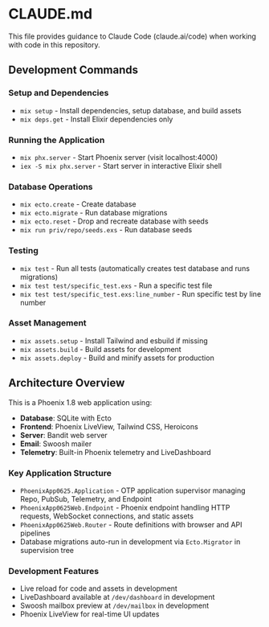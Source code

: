 # CLAUDE.md

This file provides guidance to Claude Code (claude.ai/code) when working with code in this repository.

## Development Commands

### Setup and Dependencies
- `mix setup` - Install dependencies, setup database, and build assets
- `mix deps.get` - Install Elixir dependencies only

### Running the Application
- `mix phx.server` - Start Phoenix server (visit localhost:4000)
- `iex -S mix phx.server` - Start server in interactive Elixir shell

### Database Operations
- `mix ecto.create` - Create database
- `mix ecto.migrate` - Run database migrations
- `mix ecto.reset` - Drop and recreate database with seeds
- `mix run priv/repo/seeds.exs` - Run database seeds

### Testing
- `mix test` - Run all tests (automatically creates test database and runs migrations)
- `mix test test/specific_test.exs` - Run a specific test file
- `mix test test/specific_test.exs:line_number` - Run specific test by line number

### Asset Management
- `mix assets.setup` - Install Tailwind and esbuild if missing
- `mix assets.build` - Build assets for development
- `mix assets.deploy` - Build and minify assets for production

## Architecture Overview

This is a Phoenix 1.8 web application using:
- **Database**: SQLite with Ecto
- **Frontend**: Phoenix LiveView, Tailwind CSS, Heroicons
- **Server**: Bandit web server
- **Email**: Swoosh mailer
- **Telemetry**: Built-in Phoenix telemetry and LiveDashboard

### Key Application Structure
- `PhoenixApp0625.Application` - OTP application supervisor managing Repo, PubSub, Telemetry, and Endpoint
- `PhoenixApp0625Web.Endpoint` - Phoenix endpoint handling HTTP requests, WebSocket connections, and static assets
- `PhoenixApp0625Web.Router` - Route definitions with browser and API pipelines
- Database migrations auto-run in development via `Ecto.Migrator` in supervision tree

### Development Features
- Live reload for code and assets in development
- LiveDashboard available at `/dev/dashboard` in development
- Swoosh mailbox preview at `/dev/mailbox` in development
- Phoenix LiveView for real-time UI updates